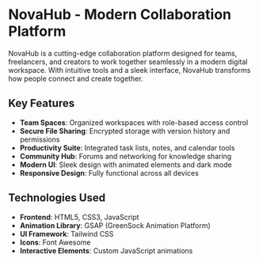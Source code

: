 # NovaHub - Modern Collaboration Platform

NovaHub is a cutting-edge collaboration platform designed for teams, freelancers, and creators to work together seamlessly in a modern digital workspace. With intuitive tools and a sleek interface, NovaHub transforms how people connect and create together.

## Key Features

- **Team Spaces**: Organized workspaces with role-based access control
- **Secure File Sharing**: Encrypted storage with version history and permissions
- **Productivity Suite**: Integrated task lists, notes, and calendar tools
- **Community Hub**: Forums and networking for knowledge sharing
- **Modern UI**: Sleek design with animated elements and dark mode
- **Responsive Design**: Fully functional across all devices

## Technologies Used

- **Frontend**: HTML5, CSS3, JavaScript
- **Animation Library**: GSAP (GreenSock Animation Platform)
- **UI Framework**: Tailwind CSS
- **Icons**: Font Awesome
- **Interactive Elements**: Custom JavaScript animations
